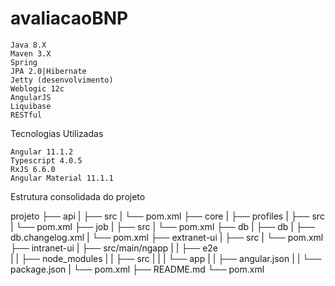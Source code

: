 # avaliacaoBNP


    Java 8.X
    Maven 3.X
    Spring
    JPA 2.0|Hibernate
    Jetty (desenvolvimento)
    Weblogic 12c
    AngularJS
    Liquibase
    RESTful

Tecnologias Utilizadas

    Angular 11.1.2
    Typescript 4.0.5
    RxJS 6.6.0
    Angular Material 11.1.1

Estrutura consolidada do projeto

projeto
├── api
|   ├── src
|   └── pom.xml
├── core
|   ├── profiles
|   ├── src
|   └── pom.xml
├── job
|   ├── src
|   └── pom.xml
├── db
|   ├── db
|   ├── db.changelog.xml
|   └── pom.xml
├── extranet-ui
|   ├── src
|   └── pom.xml
├── intranet-ui
|   ├── src/main/ngapp
|   |   ├── e2e  
|   |   ├── node_modules 
|   |   ├── src
|   |   |   └── app
|   |   ├── angular.json
|   |   └── package.json
|   └── pom.xml
├── README.md
└── pom.xml

